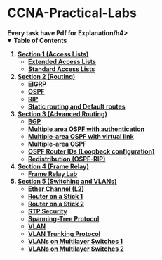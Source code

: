 # CCNA-Practical-Labs
<h4>Every task have Pdf for Explanation/h4>
<!-- TABLE OF CONTENTS -->
<details open="open">
  <summary>Table of Contents</summary>
  <ol>
    <li>
      <a href="#Access Lists">Section 1 (Access Lists)</a>
      <ul>
        <li><a href="https://github.com/Mohamed-Hamdy/CCNA-Practical-Labs/tree/master/Access%20Lists/Extended%20Access%20Lists">Extended Access Lists</a></li>
      </ul>
      <ul>
        <li><a href="https://github.com/Mohamed-Hamdy/CCNA-Practical-Labs/tree/master/Access%20Lists/Standard%20Access%20Lists">Standard Access Lists</a></li>
      </ul>
    </li>
    <li>
        <a href="#Access Lists">Section 2 (Routing)</a>
      <ul>
        <li><a href="https://github.com/Mohamed-Hamdy/CCNA-Practical-Labs/tree/master/Routing/EIGRP">EIGRP</a></li>
      </ul>
      <ul>
        <li><a href="https://github.com/Mohamed-Hamdy/CCNA-Practical-Labs/tree/master/Routing/OSPF">OSPF</a></li>
      </ul>
      <ul>
        <li><a href="https://github.com/Mohamed-Hamdy/CCNA-Practical-Labs/tree/master/Routing/RIP">RIP</a></li>
      </ul>
      <ul>
        <li><a href="https://github.com/Mohamed-Hamdy/CCNA-Practical-Labs/tree/master/Routing/Static%20routing%20and%20Default%20routes">Static routing and Default routes</a>
          </li>
      </ul>
    </li>
    <li>
      <a href="#Advanced Routing">Section 3 (Advanced Routing)</a>
      <ul>
      <li><a href="https://github.com/Mohamed-Hamdy/CCNA-Practical-Labs/tree/master/Advanced%20Routing/BGP">BGP</a></li>
      </ul>
      <ul>
      <li><a href="https://github.com/Mohamed-Hamdy/CCNA-Practical-Labs/tree/master/Advanced%20Routing/Multiple-area%20OSPF%20with%20authentication">Multiple area OSPF with authentication</a></li>
      </ul>
      <ul>
      <li><a href="https://github.com/Mohamed-Hamdy/CCNA-Practical-Labs/tree/master/Advanced%20Routing/Multiple-area%20OSPF%20with%20virtual%20link">Multiple-area OSPF with virtual link</a></li>
      </ul>
      <ul>
      <li><a href="https://github.com/Mohamed-Hamdy/CCNA-Practical-Labs/tree/master/Advanced%20Routing/Multiple-area%20OSPF">Multiple-area OSPF</a</li>
      </ul>
      <ul>
      <li><a href="https://github.com/Mohamed-Hamdy/CCNA-Practical-Labs/tree/master/Advanced%20Routing/OSPF%20Router%20IDs%20(Loopback%20configuration)">OSPF Router IDs (Loopback configuration)</a</li>
      </ul>
      <ul>
      <li><a href="https://github.com/Mohamed-Hamdy/CCNA-Practical-Labs/tree/master/Advanced%20Routing/Redistribution%20(OSPF-RIP)">Redistribution (OSPF-RIP)</a></li>
      </ul>
    </li>
    <li>
     <a href="#Frame Relay">Section 4 (Frame Relay)</a>
      <ul>
        <li><a href="https://github.com/Mohamed-Hamdy/CCNA-Practical-Labs/tree/master/Frame%20Relay">Frame Relay Lab</a></li>
      </ul>
    </li>
    <li>
      <a href="#Switching and VLANs">Section 5 (Switching and VLANs)</a>
      <ul>
      <li><a href="https://github.com/Mohamed-Hamdy/CCNA-Practical-Labs/tree/master/Switching%20and%20VLANs/Ether%20Channel%20(L2)">Ether Channel (L2)</a></li>
      </ul>
      <ul>
      <li><a href="https://github.com/Mohamed-Hamdy/CCNA-Practical-Labs/tree/master/Switching%20and%20VLANs/Router%20on%20a%20Stick">Router on a Stick 1</a></li>
      </ul>
      <ul>
      <li><a href="https://github.com/Mohamed-Hamdy/CCNA-Practical-Labs/tree/master/Switching%20and%20VLANs/Router%20on%20a%20Stick%202">Router on a Stick 2</a></li>
      </ul>
      <ul>
      <li><a href="https://github.com/Mohamed-Hamdy/CCNA-Practical-Labs/tree/master/Switching%20and%20VLANs/STP%20Security">STP Security</a></li>
      </ul>
      <ul>
      <li><a href="https://github.com/Mohamed-Hamdy/CCNA-Practical-Labs/tree/master/Switching%20and%20VLANs/Spanning-Tree%20Protocol">Spanning-Tree Protocol</a></li>
      </ul>
      <ul>
      <li><a href="https://github.com/Mohamed-Hamdy/CCNA-Practical-Labs/tree/master/Switching%20and%20VLANs/VLAN">VLAN</a></li>
      </ul>
      <ul>
      <li><a href="https://github.com/Mohamed-Hamdy/CCNA-Practical-Labs/tree/master/Switching%20and%20VLANs/VLAN%20Trunking%20Protocol">VLAN Trunking Protocol</a></li>
      </ul>
      <ul>
      <li><a href="https://github.com/Mohamed-Hamdy/CCNA-Practical-Labs/tree/master/Switching%20and%20VLANs/VLANs%20on%20Multilayer%20Switches%201">VLANs on Multilayer Switches 1</a></li>
      </ul>
      <ul>
      <li><a href="https://github.com/Mohamed-Hamdy/CCNA-Practical-Labs/tree/master/Switching%20and%20VLANs/VLANs%20on%20Multilayer%20Switches%202">VLANs on Multilayer Switches 2</a></li>
      </ul>
    </li>
    
    
  </ol>
  
</details>
